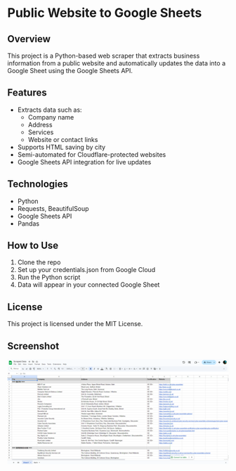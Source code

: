 # Public Website to Google Sheets

## Overview

This project is a Python-based web scraper that extracts business information from a public website and automatically updates the data into a Google Sheet using the Google Sheets API.

## Features

- Extracts data such as:
  - Company name
  - Address
  - Services
  - Website or contact links
- Supports HTML saving by city
- Semi-automated for Cloudflare-protected websites
- Google Sheets API integration for live updates

## Technologies

- Python
- Requests, BeautifulSoup
- Google Sheets API
- Pandas

## How to Use

1. Clone the repo
2. Set up your credentials.json from Google Cloud
3. Run the Python script
4. Data will appear in your connected Google Sheet

## License

This project is licensed under the MIT License.

## Screenshot

![Google Sheets](Scraped-Data.png)


